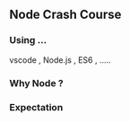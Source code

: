 ## Node Crash Course

### Using ...

vscode , Node.js , ES6 , .....

### Why Node ?

### Expectation
